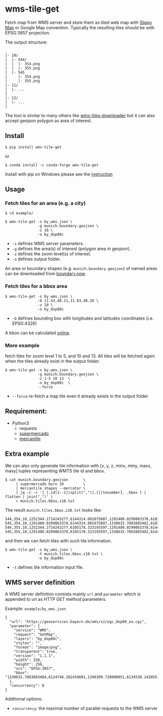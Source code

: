 # wms-tile-get

Fetch map from WMS server and store them as tiled web map with
[Slippy Map](https://wiki.openstreetmap.org/wiki/Slippy_map_tilenames) or Google Map convention.
Typically the resulting tiles should be with EPSG:3857 projection.

The output structure:

~~~
.
|- 10/
|  |- 544/
|  |  |- 354.png
|  |  |- 355.png
|  |- 545
|     |- 354.png
|     |- 355.png
|- 11/
|  |- ...
|
|- 12/
|  |- ...
|
~~~

The tool is similar to many others like [wms-tiles-downloader](https://github.com/Luqqk/wms-tiles-downloader)
but it can also accept geojson polygon as area of interest.

## Install

~~~
$ pip install wms-tile-get
~~~

or 

~~~
$ conda install -c conda-forge wms-tile-get
~~~

Install with pip on Windows please see the [instruction](Windows.md)

## Usage

### Fetch tiles for an area (e.g. a city)

~~~
$ cd example/

$ wms-tile-get -s by_wms.json \
               -g munich.boundary.geojson \
               -z 10 \
               -o by_dop80c
~~~

  * `-s` defines WMS server parameters.
  * `-g` defines the area(s) of interest (polygon area in geojson).
  * `-z` defines the zoom level(s) of interest.
  * `-o` defines output folder.

An area or boundary shapes (e.g. `munich.boundary.geojson`) of named areas can be downloaded from
[boundary.now](https://haoliangyu.github.io/boundary.now/).

### Fetch tiles for a bbox area

~~~
$ wms-tile-get -s by_wms.json \
               -b 11.43,48.11,11.63,48.26 \
               -z 10 \
               -o by_dop80c
~~~

  * `-b` defines bounding box with longitudes and latitudes coordinates (i.e. EPSG:4326)

A bbox can be calculated [online](https://tools.geofabrik.de/calc/).

### More example

fetch tiles for zoom level 1 to 5, and 10 and 13.
All tiles will be fetched again when the tiles already exist in the output folder.

~~~
$ wms-tile-get -s by_wms.json \
               -g munich.boundary.geojson \
               -z 1-5 10 13  \
               -o by_dop80c  \
               --force
~~~

  * `--force` re-fetch a map tile even it already exists in the output folder

## Requirement:

 - Python3
   - requests
   - [supermercado](https://github.com/mapbox/supermercado)
   - [mercantile](https://github.com/mapbox/mercantile)


## Extra example

We can also only generate tile information with [x, y, z, minx, miny, maxx, maxy] tuples representing WMTS tile id and bbox.

~~~
$ cat munich.boundary.geojson       \
     | supermercado burn 10         \
     | mercantile shapes --mercator \
     | jq -c -r '[ [.id[1:-1]|split(",")|.[]|tonumber], .bbox ] | flatten | join(",")' \
     > munich.tiles.bbox.z10.txt
~~~

The result `munich.tiles.bbox.z10.txt` looks like:

~~~
544,354,10,1252344.2714243277,6144314.081675607,1291480.0299063378,6183449.840157617
545,354,10,1291480.0299063378,6144314.081675607,1330615.7883883482,6183449.840157617
544,355,10,1252344.2714243277,6105178.323193597,1291480.0299063378,6144314.081675607
545,355,10,1291480.0299063378,6105178.323193597,1330615.7883883482,6144314.081675607
~~~

and then we can fetch tiles with such tile information.

~~~
$ wms-tile-get -s by_wms.json \
               -t munich.tiles.bbox.z10.txt \
               -o by_dop80c
~~~

  * `-t` defines tile information input file.

## WMS server definition

A WMS server definition consists mainly `url` and `parameter` which is appended to url as HTTP GET method parameters.

Example: `example/by_wms.json`

~~~
{
  "url": "https://geoservices.bayern.de/wms/v2/ogc_dop80_oa.cgi",
  "parameter": {
    "service": "WMS",
    "request": "GetMap",
    "layers": "by_dop80c",
    "styles": "",
    "format": "image/png",
    "transparent": true,
    "version": "1.1.1",
    "width": 256,
    "height": 256,
    "srs": "EPSG:3857",
    "bbox": "1330615.7883883484,6124746.202434601,1340399.728008851,6134530.142055106"
  },
  "concurrency": 8
}
~~~

Additional options:

  * `concurrency`: the maximal number of parallel requests to the WMS server
